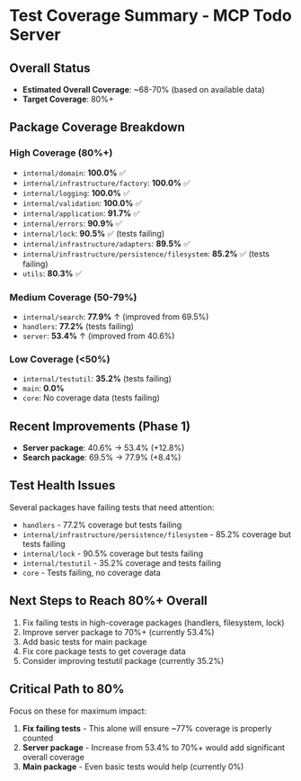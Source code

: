 # Test Coverage Summary - MCP Todo Server

## Overall Status
- **Estimated Overall Coverage**: ~68-70% (based on available data)
- **Target Coverage**: 80%+

## Package Coverage Breakdown

### High Coverage (80%+)
- `internal/domain`: **100.0%** ✅
- `internal/infrastructure/factory`: **100.0%** ✅
- `internal/logging`: **100.0%** ✅
- `internal/validation`: **100.0%** ✅
- `internal/application`: **91.7%** ✅
- `internal/errors`: **90.9%** ✅
- `internal/lock`: **90.5%** ✅ (tests failing)
- `internal/infrastructure/adapters`: **89.5%** ✅
- `internal/infrastructure/persistence/filesystem`: **85.2%** ✅ (tests failing)
- `utils`: **80.3%** ✅

### Medium Coverage (50-79%)
- `internal/search`: **77.9%** ↑ (improved from 69.5%)
- `handlers`: **77.2%** (tests failing)
- `server`: **53.4%** ↑ (improved from 40.6%)

### Low Coverage (<50%)
- `internal/testutil`: **35.2%** (tests failing)
- `main`: **0.0%**
- `core`: No coverage data (tests failing)

## Recent Improvements (Phase 1)
- **Server package**: 40.6% → 53.4% (+12.8%)
- **Search package**: 69.5% → 77.9% (+8.4%)

## Test Health Issues
Several packages have failing tests that need attention:
- `handlers` - 77.2% coverage but tests failing
- `internal/infrastructure/persistence/filesystem` - 85.2% coverage but tests failing
- `internal/lock` - 90.5% coverage but tests failing
- `internal/testutil` - 35.2% coverage and tests failing
- `core` - Tests failing, no coverage data

## Next Steps to Reach 80%+ Overall
1. Fix failing tests in high-coverage packages (handlers, filesystem, lock)
2. Improve server package to 70%+ (currently 53.4%)
3. Add basic tests for main package
4. Fix core package tests to get coverage data
5. Consider improving testutil package (currently 35.2%)

## Critical Path to 80%
Focus on these for maximum impact:
1. **Fix failing tests** - This alone will ensure ~77% coverage is properly counted
2. **Server package** - Increase from 53.4% to 70%+ would add significant overall coverage
3. **Main package** - Even basic tests would help (currently 0%)